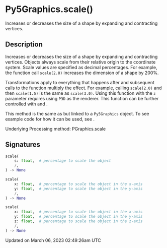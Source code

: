 # Py5Graphics.scale()

Increases or decreases the size of a shape by expanding and contracting vertices.

## Description

Increases or decreases the size of a shape by expanding and contracting vertices. Objects always scale from their relative origin to the coordinate system. Scale values are specified as decimal percentages. For example, the function call `scale(2.0)` increases the dimension of a shape by 200%.

Transformations apply to everything that happens after and subsequent calls to the function multiply the effect. For example, calling `scale(2.0)` and then `scale(1.5)` is the same as `scale(3.0)`. Using this function with the `z` parameter requires using `P3D` as the renderer. This function can be further controlled with [](py5graphics_push_matrix) and [](py5graphics_pop_matrix).

This method is the same as [](sketch_scale) but linked to a `Py5Graphics` object. To see example code for how it can be used, see [](sketch_scale).

Underlying Processing method: PGraphics.scale

## Signatures

```python
scale(
    s: float,  # percentage to scale the object
    /,
) -> None

scale(
    x: float,  # percentage to scale the object in the x-axis
    y: float,  # percentage to scale the object in the y-axis
    /,
) -> None

scale(
    x: float,  # percentage to scale the object in the x-axis
    y: float,  # percentage to scale the object in the y-axis
    z: float,  # percentage to scale the object in the z-axis
    /,
) -> None
```

Updated on March 06, 2023 02:49:26am UTC
